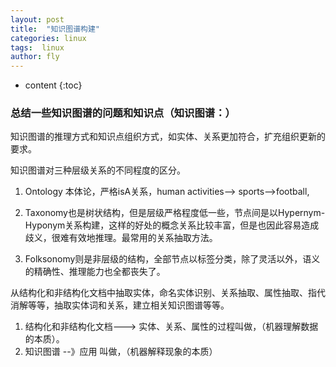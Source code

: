 ```yaml
---
layout: post
title:  "知识图谱构建"
categories: linux
tags:  linux  
author: fly
---
```


* content
{:toc}

### 总结一些知识图谱的问题和知识点（知识图谱：）

知识图谱的推理方式和知识点组织方式，如实体、关系更加符合，扩充组织更新的要求。

知识图谱对三种层级关系的不同程度的区分。

1. Ontology 本体论，严格isA关系，human activities--> sports-->football, 

2. Taxonomy也是树状结构，但是层级严格程度低一些，节点间是以Hypernym-Hyponym关系构建，这样的好处的概念关系比较丰富，但是也因此容易造成歧义，很难有效地推理。最常用的关系抽取方法。

3. Folksonomy则是非层级的结构，全部节点以标签分类，除了灵活以外，语义的精确性、推理能力也全都丧失了。

从结构化和非结构化文档中抽取实体，命名实体识别、关系抽取、属性抽取、指代消解等等，抽取实体词和关系，建立相关知识图谱等等。

1. 结构化和非结构化文档---> 实体、关系、属性的过程叫做，（机器理解数据的本质）。
2. 知识图谱 --》应用 叫做，（机器解释现象的本质）

